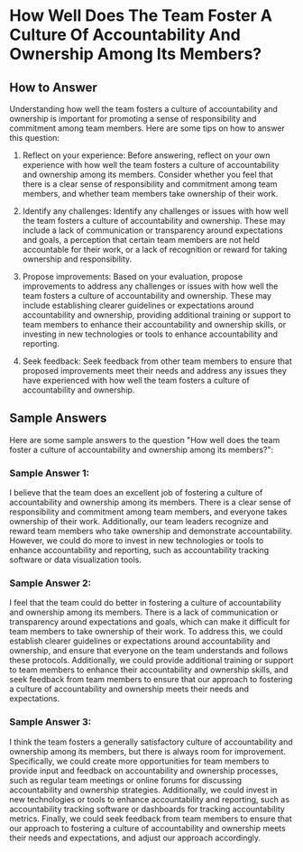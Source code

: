 How Well Does The Team Foster A Culture Of Accountability And Ownership Among Its Members?
=================================================================================================================

How to Answer
-------------

Understanding how well the team fosters a culture of accountability and ownership is important for promoting a sense of responsibility and commitment among team members. Here are some tips on how to answer this question:

1. Reflect on your experience: Before answering, reflect on your own experience with how well the team fosters a culture of accountability and ownership among its members. Consider whether you feel that there is a clear sense of responsibility and commitment among team members, and whether team members take ownership of their work.

2. Identify any challenges: Identify any challenges or issues with how well the team fosters a culture of accountability and ownership. These may include a lack of communication or transparency around expectations and goals, a perception that certain team members are not held accountable for their work, or a lack of recognition or reward for taking ownership and responsibility.

3. Propose improvements: Based on your evaluation, propose improvements to address any challenges or issues with how well the team fosters a culture of accountability and ownership. These may include establishing clearer guidelines or expectations around accountability and ownership, providing additional training or support to team members to enhance their accountability and ownership skills, or investing in new technologies or tools to enhance accountability and reporting.

4. Seek feedback: Seek feedback from other team members to ensure that proposed improvements meet their needs and address any issues they have experienced with how well the team fosters a culture of accountability and ownership.

Sample Answers
--------------

Here are some sample answers to the question "How well does the team foster a culture of accountability and ownership among its members?":

### Sample Answer 1:

I believe that the team does an excellent job of fostering a culture of accountability and ownership among its members. There is a clear sense of responsibility and commitment among team members, and everyone takes ownership of their work. Additionally, our team leaders recognize and reward team members who take ownership and demonstrate accountability. However, we could do more to invest in new technologies or tools to enhance accountability and reporting, such as accountability tracking software or data visualization tools.

### Sample Answer 2:

I feel that the team could do better in fostering a culture of accountability and ownership among its members. There is a lack of communication or transparency around expectations and goals, which can make it difficult for team members to take ownership of their work. To address this, we could establish clearer guidelines or expectations around accountability and ownership, and ensure that everyone on the team understands and follows these protocols. Additionally, we could provide additional training or support to team members to enhance their accountability and ownership skills, and seek feedback from team members to ensure that our approach to fostering a culture of accountability and ownership meets their needs and expectations.

### Sample Answer 3:

I think the team fosters a generally satisfactory culture of accountability and ownership among its members, but there is always room for improvement. Specifically, we could create more opportunities for team members to provide input and feedback on accountability and ownership processes, such as regular team meetings or online forums for discussing accountability and ownership strategies. Additionally, we could invest in new technologies or tools to enhance accountability and reporting, such as accountability tracking software or dashboards for tracking accountability metrics. Finally, we could seek feedback from team members to ensure that our approach to fostering a culture of accountability and ownership meets their needs and expectations, and adjust our approach accordingly.
